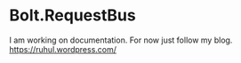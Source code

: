 # Bolt.RequestBus

I am working on documentation. For now just follow my blog. https://ruhul.wordpress.com/
